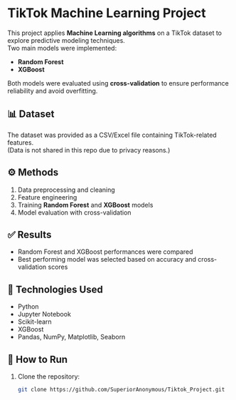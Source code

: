 # TikTok Machine Learning Project

This project applies **Machine Learning algorithms** on a TikTok dataset to explore predictive modeling techniques.  
Two main models were implemented:

- **Random Forest**
- **XGBoost**

Both models were evaluated using **cross-validation** to ensure performance reliability and avoid overfitting.

## 📊 Dataset
The dataset was provided as a CSV/Excel file containing TikTok-related features.  
(Data is not shared in this repo due to privacy reasons.)

## ⚙️ Methods
1. Data preprocessing and cleaning
2. Feature engineering
3. Training **Random Forest** and **XGBoost** models
4. Model evaluation with cross-validation

## ✅ Results
- Random Forest and XGBoost performances were compared
- Best performing model was selected based on accuracy and cross-validation scores

## 🚀 Technologies Used
- Python
- Jupyter Notebook
- Scikit-learn
- XGBoost
- Pandas, NumPy, Matplotlib, Seaborn

## 📌 How to Run
1. Clone the repository:
   ```bash
   git clone https://github.com/SuperiorAnonymous/Tiktok_Project.git
